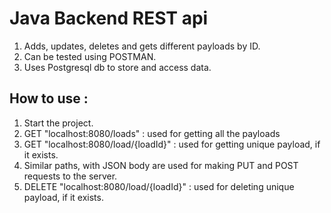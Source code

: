 <h1>Java Backend REST api</h1>

1. Adds, updates, deletes and gets different payloads by ID.
2. Can be tested using POSTMAN.
3. Uses Postgresql db to store and access data.

<h2>How to use : </h2>

1. Start the project.
2. GET "localhost:8080/loads" : used for getting all the payloads
3. GET "localhost:8080/load/{loadId}" : used for getting unique payload, if it exists.
4. Similar paths, with JSON body are used for making PUT and POST requests to the server.
5. DELETE "localhost:8080/load/{loadId}" : used for deleting unique payload, if it exists.
